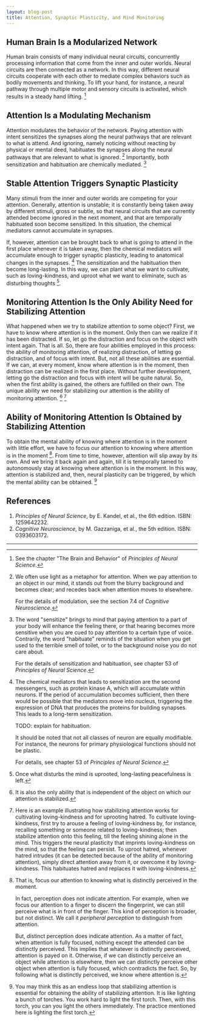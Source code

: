 ```yaml
---
layout: blog-post
title: Attention, Synaptic Plasticity, and Mind Monitoring
---
```


## Human Brain Is a Modularized Network

Human brain consists of many individual neural circuits, concurrently processing information that come from the inner and outer worlds. Neural circuits are then connected as a network. In this way, different neural circuits cooperate with each other to mediate complex behaviors such as bodily movements and thinking. To lift your hand, for instance, a neural pathway through multiple motor and sensory circuits is activated, which results in a steady hand lifting. [^modularized-network]

  [^modularized-network]: See the chapter "The Brain and Behavior" of _Principles of Neural Science_.

## Attention Is a Modulating Mechanism

Attention modulates the behavior of the network. Paying attention with intent sensitizes the synapses along the neural pathways that are relevant to what is attend. And ignoring, namely noticing without reacting by physical or mental deed, habituates the synapses along the neural pathways that are relevant to what is ignored. [^attention] Importantly, both sensitization and habituation are chemically mediated. [^sensitization-and-habituation]

  [^attention]: We often use light as a metaphor for attention. When we pay attention to an object in our mind, it stands out from the blurry background and becomes clear; and recedes back when attention moves to elsewhere.

    For the details of modulation, see the section 7.4 of _Cognitive Neuroscience_.

  [^sensitization-and-habituation]: The word "sensitize" brings to mind that paying attention to a part of your body will enhance the feeling there, or that hearing becomes more sensitive when you are cued to pay attention to a certain type of voice. Contrarily, the word "habituate" reminds of the situation when you get used to the terrible smell of toilet, or to the background noise you do not care about.

    For the details of sensitization and habituation, see chapter 53 of _Principles of Neural Science_.

## Stable Attention Triggers Synaptic Plasticity

Many stimuli from the inner and outer worlds are competing for your attention. Generally, attention is unstable; it is constantly being taken away by different stimuli, gross or subtle, so that neural circuits that are currently attended become ignored in the next moment, and that are temporally habituated soon become sensitized. In this situation, the chemical mediators cannot accumulate in synapses.

If, however, attention can be brought back to what is going to attend in the first place whenever it is taken away, then the chemical mediators will accumulate enough to trigger synaptic plasticity, leading to anatomical changes in the synapses. [^synaptic-plasticity] The sensitization and the habituation then become long-lasting. In this way, we can plant what we want to cultivate, such as loving-kindness, and uproot what we want to eliminate, such as disturbing thoughts [^disturbing-thoughts].

  [^synaptic-plasticity]: The chemical mediators that leads to sensitization are the second messengers, such as protein kinase A, which will accumulate within neurons. If the period of accumulation becomes sufficient, then there would be possible that the mediators move into nucleus, triggering the expression of DNA that produces the proteins for building synapses. This leads to a long-term sensitization.

      TODO: explain for habituation.

      It should be noted that not all classes of neuron are equally modifiable. For instance, the neurons for primary physiological functions should not be plastic.

      For details, see chapter 53 of _Principles of Neural Science_.

  [^disturbing-thoughts]: Once what disturbs the mind is uprooted, long-lasting peacefulness is left.

## Monitoring Attention Is the Only Ability Need for Stabilizing Attention

What happened when we try to stabilize attention to some object? First, we have to know where attention is in the moment. Only then can we realize if it has been distracted. If so, let go the distraction and focus on the object with intent again. That is all. So, there are four abilities employed in this process: the ability of monitoring attention, of realizing distraction, of letting go distraction, and of focus with intent. But, not all these abilities are essential. If we can, at every moment, know where attention is in the moment, then distraction can be realized in the first place. Without further development, letting go the distraction and focus with intent will be quite natural. So, when the first ability is gained, the others are fulfilled on their own. The unique ability we need for stabilizing our attention is the ability of monitoring attention. [^universality] [^example]

  [^universality]: It is also the only ability that is independent of the object on which our attention is stabilized.

  [^example]: Here is an example illustrating how stabilizing attention works for cultivating loving-kindness and for uprooting hatred. To cultivate loving-kindness, first try to arouse a feeling of loving-kindness by, for instance, recalling something or someone related to loving-kindness; then stabilize attention onto this feeling, till the feeling shining alone in the mind. This triggers the neural plasticity that imprints loving-kindness on the mind, so that the feeling can persist. To uproot hatred, whenever hatred intrudes (it can be detected because of the ability of monitoring attention), simply direct attention away from it, or overcome it by loving-kindness. This habituates hatred and replaces it with loving-kindness.

## Ability of Monitoring Attention Is Obtained by Stabilizing Attention

To obtain the mental ability of knowing where attention is in the moment with little effort, we have to focus our attention to knowing where attention is in the moment [^task]. From time to time, however, attention will slip away by its own. And we bring it back again and again, till it is temporally tamed to autonomously stay at knowing where attention is in the moment. In this way, attention is stabilized and, then, neural plasticity can be triggered, by which the mental ability can be obtained. [^endless-loop]

  [^task]: That is, focus our attention to knowing what is distinctly perceived in the moment.

    In fact, perception does not indicate attention. For example, when we focus our attention to a finger to discern the fingerprint, we can still perceive what is in front of the finger. This kind of perception is broader, but not distinct. We call it _peripheral perception_ to distinguish from attention.

    But, distinct perception does indicate attention. As a matter of fact, when attention is fully focused, nothing except the attended can be distinctly perceived. This implies that whatever is distinctly perceived, attention is payed on it. Otherwise, if we can distinctly perceive an object while attention is elsewhere, then we can distinctly perceive other object when attention is fully focused, which contradicts the fact. So, by following what is distinctly perceived, we know where attention is.

  [^endless-loop]: You may think this as an endless loop that stabilizing attention is essential for obtaining the ability of stabilizing attention. It is like lighting a bunch of torches. You work hard to light the first torch. Then, with this torch, you can you light the others immediately. The practice mentioned here is lighting the first torch.

## References

1. _Principles of Neural Science_, by E. Kandel, et al., the 6th edition. ISBN: 1259642232.
1. _Cognitive Neuroscience_, by M. Gazzaniga, et al., the 5th edition. ISBN: 0393603172.

---
